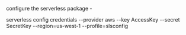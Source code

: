 configure the serverless package - 

serverless config credentials --provider aws --key AccessKey --secret SecretKey --region=us-west-1 --profile=slsconfig
